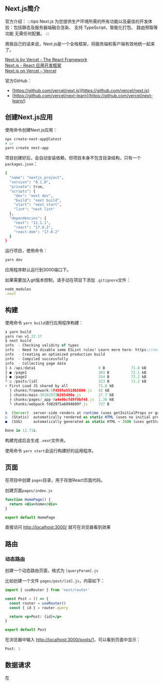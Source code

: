 <a name="vSYIC"></a>
## Next.js简介
官方介绍：
:::tips
Next.js 为您提供生产环境所需的所有功能以及最佳的开发体验：包括静态及服务器端融合渲染、 支持 TypeScript、智能化打包、 路由预取等功能 无需任何配置。
:::

用我自己的话来说，Next.js是一个全栈框架，将服务端和客户端有效地统一起来了。

[Next.js by Vercel - The React Framework](https://nextjs.org/)<br />[Next.js - React 应用开发框架](https://www.nextjs.cn/)<br />[Next.js on Vercel – Vercel](https://vercel.com/solutions/nextjs)

官方GitHub：

- [https://github.com/vercel/next.js](https://github.com/vercel/next.js)
- [https://github.com/vercel/next-learn](https://github.com/vercel/next-learn/)

<a name="VlVqe"></a>
## 创建Next.js应用
使用命令创建Next.js应用：
```bash
npx create-next-app@latest
# or
yarn create next-app
```

项目创建好后，会自动安装依赖，但项目本身不包含目录结构，只有一个`packages.json`：
```bash
{
  "name": "nextjs_project",
  "version": "0.1.0",
  "private": true,
  "scripts": {
    "dev": "next dev",
    "build": "next build",
    "start": "next start",
    "lint": "next lint"
  },
  "dependencies": {
    "next": "12.1.1",
    "react": "17.0.2",
    "react-dom": "17.0.2"
  }
}
```

运行项目，使用命令：
```bash
yarn dev
```
应用程序默认运行到3000端口下。

如果需要加入git版本控制，请手动在项目下添加 `.gitignore`文件：
```jsx
node_modules
.next
```

<a name="OZi4b"></a>
## 构建
使用命令 `yarn build`进行应用程序构建：
```jsx
❯ yarn build
yarn run v1.22.17
$ next build
info  - Checking validity of types
info  - Need to disable some ESLint rules? Learn more here: https://nextjs.org/docs/basic-features/eslint#disabling-rules
info  - Creating an optimized production build  
info  - Compiled successfully
info  - Collecting page data
├ λ /api/data1                             0 B            71.8 kB
├ ● /page1                                 303 B          72.1 kB
├ ● /page2                                 354 B          72.2 kB
└ ○ /posts/[id]                            323 B          72.2 kB
+ First Load JS shared by all              71.8 kB
  ├ chunks/framework-5f4595e5518b5600.js   42 kB
  ├ chunks/main-38102973b285480e.js        27.7 kB
  ├ chunks/pages/_app-9a4e0bcfd9f9bf48.js  1.36 kB
  └ chunks/webpack-fd82975a6094609f.js     727 B

λ  (Server)  server-side renders at runtime (uses getInitialProps or getServerSideProps)
○  (Static)  automatically rendered as static HTML (uses no initial props)
●  (SSG)     automatically generated as static HTML + JSON (uses getStaticProps)

Done in 11.71s.
```
构建完成后会生成 `.next`文件夹。

使用命令 `yarn start`会运行构建好的运用程序。

<a name="Y5vLv"></a>
## 页面
在项目中创建 `pages`目录，用于存放React页面代码。

创建页面`pages/index.js`
```jsx
function HomePage() {
  return <div>home</div>
}

export default HomePage
```

直接访问 [http://localhost:3000/](http://localhost:3000/) 就可在浏览器看到效果

<a name="zYzsy"></a>
## 路由
<a name="csFon"></a>
### 动态路由
创建一个动态路由页面，格式为 `[queryParam].js`

比如创建一个文件 `pages/post/[id].js`，内容如下：
```jsx
import { useRouter } from 'next/router'

const Post = () => {
  const router = useRouter()
  const { id } = router.query

  return <p>Post: {id}</p>
}

export default Post
```

在浏览器中输入 [http://localhost:3000/posts/1](http://localhost:3000/posts/1)，可以看到页面中显示：
```jsx
Post: 1
```

<a name="bxkuK"></a>
## 数据请求
在









